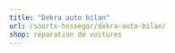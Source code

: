 ```yaml
---
title: "Dekra auto bilan"
url: /soorts-hossegor/dekra-auto-bilan/
shop: réparation de voitures
---
```

